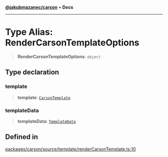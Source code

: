 [**@jakubmazanec/carson**](../README.md) • **Docs**

---

# Type Alias: RenderCarsonTemplateOptions

> **RenderCarsonTemplateOptions**: `object`

## Type declaration

### template

> **template**: [`CarsonTemplate`](CarsonTemplate.md)

### templateData

> **templateData**: [`TemplateData`](TemplateData.md)

## Defined in

[packages/carson/source/template/renderCarsonTemplate.ts:10](https://github.com/jakubmazanec/tools/blob/1c4f0471e4ca7ee64c14124101a8ac795175e9bf/packages/carson/source/template/renderCarsonTemplate.ts#L10)
